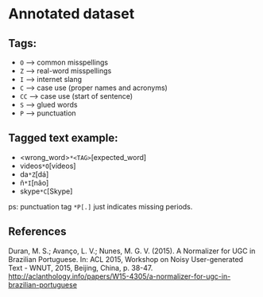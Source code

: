 # Annotated dataset

## Tags:
- `O` --> common misspellings
- `Z` --> real-word misspellings
- `I` --> internet slang
- `C` --> case use (proper names and acronyms)
- `CC` --> case use (start of sentence)
- `S` --> glued words
- `P` --> punctuation

## Tagged text example:
- <wrong_word>`*<TAG>`[expected_word]
- videos`*O`[vídeos]
- da`*Z`[dá]
- ñ`*I`[não]
- skype`*C`[Skype]

ps: punctuation tag `*P[.]` just indicates missing periods.

## References
Duran, M. S.; Avanço, L. V.; Nunes, M. G. V. (2015). A Normalizer for UGC in Brazilian Portuguese. In: ACL 2015, Workshop on Noisy User-generated Text - WNUT, 2015, Beijing, China, p. 38-47.
<http://aclanthology.info/papers/W15-4305/a-normalizer-for-ugc-in-brazilian-portuguese>
